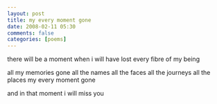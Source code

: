 ```yaml
---
layout: post
title: my every moment gone
date: 2008-02-11 05:30
comments: false
categories: [poems]
---
```


there will be a moment
when i will have lost
every fibre of my being

all my memories gone
all the names
all the faces
all the journeys
all the places
my every moment gone

and in that moment
i will miss you
